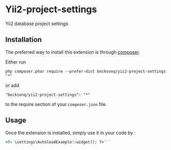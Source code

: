 Yii2-project-settings
=====================
Yii2 database project settings

Installation
------------

The preferred way to install this extension is through [composer](http://getcomposer.org/download/).

Either run

```
php composer.phar require --prefer-dist becksonq/yii2-project-settings "*"
```

or add

```
"becksonq/yii2-project-settings": "*"
```

to the require section of your `composer.json` file.


Usage
-----

Once the extension is installed, simply use it in your code by  :

```php
<?= \settings\AutoloadExample::widget(); ?>```